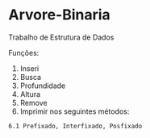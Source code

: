 # Arvore-Binaria
Trabalho de Estrutura de Dados

Funções:
  1. Inseri
  2. Busca
  3. Profundidade
  4. Altura
  5. Remove
  6. Imprimir nos seguintes métodos:
  
    6.1 Prefixado, Interfixado, Posfixado

